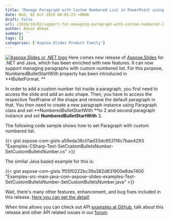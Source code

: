 ```yaml
---
title: 'Manage Paragraph with Custom Numbered List in PowerPoint using C#'
date: Wed, 02 Oct 2019 04:01:23 +0000
draft: false
url: /2019/10/02/support-for-managing-paragraph-with-custom-numbered-list/
author: Adnan Ahmad
summary: ''
tags: []
categories: ['Aspose.Slides Product Family']
---
```


[![][1]](https://blog.aspose.com/wp-content/uploads/sites/2/2013/08/aspose-Slides-for-net_100.png) Here comes new release of [Aspose.Slides][2] for .NET and Java, which has been enriched with new features. It can now support managing paragraphs with custom numbered list. For this purpose, NumberedBulletStartWith property has been introduced in **IBulletFormat. **

In order to add a custom number list inside a paragraph, you first need to access the slide and add an auto shape. Then, you have to access the respective TextFrame of the shape and remove the default paragraph in that. You then need to create a new paragraph instance using Paragraph class and set **NumberedBulletStartWith **to 2 and second paragraph instance and set **NumberedBulletStartWith** 3.

The following code sample shows how to set Paragraph with custom numbered list.

{{< gist aspose-com-gists a56eda38c01ad33dc653116c7bae4293 "Examples-CSharp-Text-SetCustomBulletsNumber-SetCustomBulletsNumber.cs" >}}

The similar Java based example for this is:

{{< gist aspose-com-gists 1f55f0222bc39a382d831900e8de7400 "Examples-src-main-java-com-aspose-slides-examples-Text-SetCustomBulletsNumber-SetCustomBulletsNumber.java" >}}

Wait, there's many other features, enhancement, and bug fixes included in this release. [Here you can get the detail!][3]

When time allows you can check out API [examples at Github][4], talk about this release and other API related issues in our [forum][5].




[1]: https://blog.aspose.com/wp-content/uploads/sites/2/2013/08/aspose-Slides-for-net_100.png "Aspose.Slides or .NET logo"
[2]: https://products.aspose.com/slides
[3]: https://docs.aspose.com/display/slidesnet/Aspose.Slides+for+.NET+19.9+Release+Notes
[4]: https://github.com/aspose-slides/
[5]: https://forum.aspose.com/c/slides




